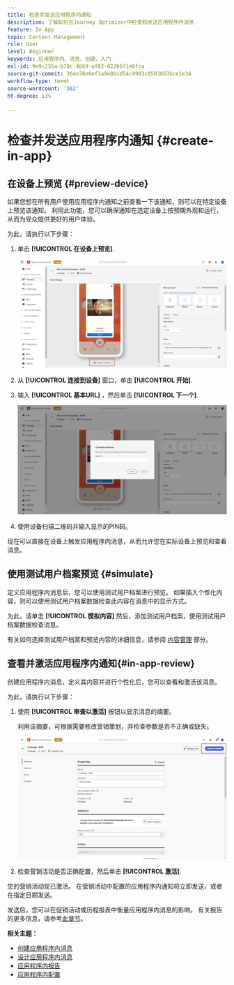 ```yaml
---
title: 检查并发送应用程序内通知
description: 了解如何在Journey Optimizer中检查和发送应用程序内消息
feature: In App
topic: Content Management
role: User
level: Beginner
keywords: 应用程序内、消息、创建、入门
exl-id: 9e9c235a-b78c-4669-af82-822b6f1e6fca
source-git-commit: 364e78e0ef3a9e8bcd54c4983c0503863bce1e34
workflow-type: tm+mt
source-wordcount: '362'
ht-degree: 13%

---
```


# 检查并发送应用程序内通知 {#create-in-app}

## 在设备上预览 {#preview-device}

如果您想在所有用户使用应用程序内通知之前查看一下该通知，则可以在特定设备上预览该通知。 利用此功能，您可以确保通知在选定设备上按预期外观和运行，从而为受众提供更好的用户体验。

为此，请执行以下步骤：

1. 单击 **[!UICONTROL 在设备上预览]**.

   ![](assets/in_app_create_6.png)

1. 从 **[!UICONTROL 连接到设备]** 窗口，单击 **[!UICONTROL 开始]**.

1. 输入 **[!UICONTROL 基本URL]** ，然后单击 **[!UICONTROL 下一个]**.

   ![](assets/in_app_create_7.png)

1. 使用设备扫描二维码并输入显示的PIN码。

现在可以直接在设备上触发应用程序内消息，从而允许您在实际设备上预览和查看消息。

## 使用测试用户档案预览 {#simulate}

定义应用程序内消息后，您可以使用测试用户档案进行预览。 如果插入个性化内容，则可以使用测试用户档案数据检查此内容在消息中的显示方式。

为此，请单击 **[!UICONTROL 模拟内容]** 然后，添加测试用户档案，使用测试用户档案数据检查消息。

有关如何选择测试用户档案和预览内容的详细信息，请参阅 [内容管理](../content-management/preview-test.md) 部分。

## 查看并激活应用程序内通知{#in-app-review}

创建应用程序内消息、定义其内容并进行个性化后，您可以查看和激活该消息。

为此，请执行以下步骤：

1. 使用 **[!UICONTROL 审查以激活]** 按钮以显示消息的摘要。

   利用该摘要，可根据需要修改营销策划，并检查参数是否不正确或缺失。

   ![](assets/in_app_create_5.png)

1. 检查营销活动是否正确配置，然后单击 **[!UICONTROL 激活]**.

您的营销活动现已激活。 在营销活动中配置的应用程序内通知将立即发送，或者在指定日期发送。

发送后，您可以在促销活动或历程报表中衡量应用程序内消息的影响。 有关报告的更多信息，请参考[此章节](../reports/campaign-global-report.md#inapp-report)。

**相关主题：**

* [创建应用程序内消息](create-in-app.md)
* [设计应用程序内消息](design-in-app.md)
* [应用程序内报告](../reports/campaign-global-report.md#inapp-report)
* [应用程序内配置](inapp-configuration.md)

